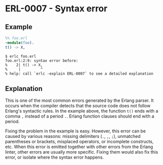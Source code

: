 # ERL-0007 - Syntax error

## Example

```erlang
%% foo.erl
-module(foo).
t() -> X,
```

```
$ erlc foo.erl
foo.erl:2:9: syntax error before: 
%    2| t() -> X,
%     |         ^
% help: call `erlc -explain ERL-0007` to see a detailed explanation
```

## Explanation

This is one of the most common errors generated by the Erlang parser. It
occurs when the compiler detects that the source code does not follow Erlang's
syntactic rules. In the example above, the function `t()` ends with a comma
`,` instead of a period `.`. Erlang function clauses should end with a period.

Fixing the problem in the example is easy. However, this error can be caused
by various reasons: missing delimiters (`.`, `,`, `;`), unmatched parentheses
or brackets, misplaced operators, or incomplete constructs, etc. When this
error is emitted together with other errors from the Erlang linter, other
errors are usually more specific. Fixing them would also fix this error,
or isolate where the syntax error happens.